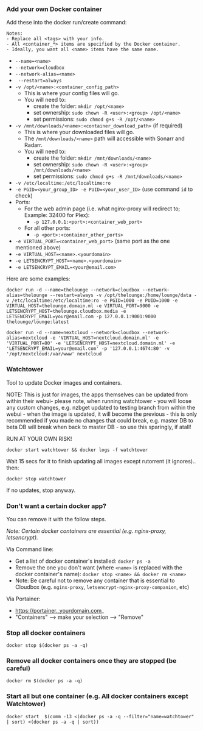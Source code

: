 
### Add your own Docker container


Add these into the docker run/create command:

```
Notes: 
- Replace all <tags> with your info.
- All <container_*> items are specified by the Docker container. 
- Ideally, you want all <name> items have the same name.
```

- `--name=<name>`
- `--network=cloudbox `
- `--network-alias=<name> `
- ` --restart=always`
- `-v /opt/<name>:<container_config_path>` 
  - This is where your config files will go.
  - You will need to:
    - create the folder: `mkdir /opt/<name>`
    - set ownership: `sudo chown -R <user>:<group> /opt/<name>`
    - set permissions: `sudo chmod g+s -R /opt/<name>`
- `-v /mnt/downloads/<name>:<container_download_path>` (if required)
  - This is where your downloaded files will go.
  - The `/mnt/downloads/<name>` path will accessible with Sonarr and Radarr. 
  - You will need to: 
    - create the folder: `mkdir /mnt/downloads/<name>`
    - set ownership: `sudo chown -R <user>:<group> /mnt/downloads/<name>`
    - set permissions: `sudo chmod g+s -R /mnt/downloads/<name>`
- `-v /etc/localtime:/etc/localtime:ro`
- `-e PGID=<your_group_ID> -e PUID=<your_user_ID>` (use command `id` to check)
- Ports:
  - For the web admin page (i.e. what nginx-proxy will redirect to; Example: 32400 for Plex):
    - `-p 127.0.0.1:<port>:<container_web_port>` 
  - For all other ports:
    - `-p <port>:<container_other_ports>` 
- `-e VIRTUAL_PORT=<container_web_port>` (same port as the one mentioned above)
- `-e VIRTUAL_HOST=<name>.<yourdomain>`
- `-e LETSENCRYPT_HOST=<name>.<yourdomain>`
- `-e LETSENCRYPT_EMAIL=<your@email.com>` 


Here are some examples: 


```
docker run -d --name=thelounge --network=cloudbox --network-alias=thelounge --restart=always -v /opt/thelounge:/home/lounge/data -v /etc/localtime:/etc/localtime:ro -e PGID=1000 -e PUID=1000 -e VIRTUAL_HOST=thelounge.domain.ml -e VIRTUAL_PORT=9000 -e LETSENCRYPT_HOST=thelounge.cloudbox.media -e LETSENCRYPT_EMAIL=your@email.com -p 127.0.0.1:9001:9000 thelounge/lounge:latest
```

```
docker run -d --name=nextcloud --network=cloudbox --network-alias=nextcloud -e 'VIRTUAL_HOST=nextcloud.domain.ml' -e 'VIRTUAL_PORT=80' -e 'LETSENCRYPT_HOST=nextcloud.domain.ml' -e 'LETSENCRYPT_EMAIL=your@email.com' -p '127.0.0.1:4674:80' -v '/opt/nextcloud:/var/www' nextcloud
```



### Watchtower

Tool to update Docker images and containers. 

NOTE: This is just for images, the apps themselves can be updated from within  their webui- please note, when running watchtower - you will loose any custom changes, e.g. nzbget updated to testing branch from within the webui - when the image is updated, it will become the previous - this is only recommended if you made no changes that could break, e.g. master DB to beta DB will break when back to master DB - so use this sparingly, if atall!

RUN AT YOUR OWN RISK!



```
docker start watchtower && docker logs -f watchtower
```

Wait 15 secs for it to finish updating all images except rutorrent (it ignores).. then:

```
docker stop watchtower
```

If no updates, stop anyway.



### Don't want a certain docker app?

You can remove it with the follow steps.

_Note: Certain docker containers are essential (e.g. nginx-proxy, letsencrypt)._

Via Command line:
- Get a list of docker container's installed: `docker ps -a`  
- Remove the one you don't want (where `<name>` is replaced with the docker container's name): `docker stop <name> && docker rm <name>`
- Note: Be careful not to remove any container that is essential to Cloudbox (e.g. `nginx-proxy`, `letsencrypt-nginx-proxy-companion`, etc)

Via Portainer:
- https://portainer._yourdomain.com_
- "Containers" --> make your selection --> "Remove"


### Stop all docker containers

```
docker stop $(docker ps -a -q)
```

### Remove all docker containers once they are stopped (be careful)

```
docker rm $(docker ps -a -q)
```

### Start all but one container (e.g. All docker containers except Watchtower)

```
docker start  $(comm -13 <(docker ps -a -q --filter="name=watchtower" | sort) <(docker ps -a -q | sort))
```
